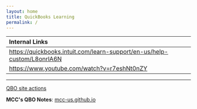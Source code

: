 ```yaml
---
layout: home
title: QuickBooks Learning
permalink: /
---
```



|Internal Links|
|:-|
|https://quickbooks.intuit.com/learn-support/en-us/help-custom/L8onrlA6N|
|https://www.youtube.com/watch?v=r7eshNt0nZY|

---

[QBO site actions](https://github.com/mcc-us/qbo/actions)  

**MCC's QBO Notes**: [mcc-us.github.io](https://mcc-us.github.io)
